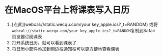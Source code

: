 # 在MacOS平台上将课表写入日历

1. [点此](webcal://static.wecqu.com/your key_apple.ics?_t=RANDOM) 或将`webcal://static.wecqu.com/your key_apple.ics?_t=RANDOM`复制到Safari浏览器订阅课表
2. 打开系统日历，就可以看到课表了
3. 将日历小部件添加到侧边栏通知栏可以更方便地查看课表